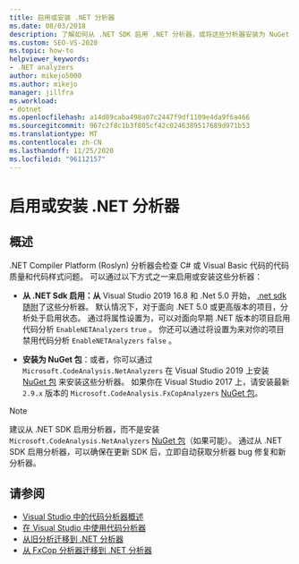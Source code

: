 ```yaml
---
title: 启用或安装 .NET 分析器
ms.date: 08/03/2018
description: 了解如何从 .NET SDK 启用 .NET 分析器，或将这些分析器安装为 NuGet 包。
ms.custom: SEO-VS-2020
ms.topic: how-to
helpviewer_keywords:
- .NET analyzers
author: mikejo5000
ms.author: mikejo
manager: jillfra
ms.workload:
- dotnet
ms.openlocfilehash: a14d89caba498a07c2447f9df1109e4da9f6a466
ms.sourcegitcommit: 967c2f8c1b3f805cf42c0246389517689d971b53
ms.translationtype: MT
ms.contentlocale: zh-CN
ms.lasthandoff: 11/25/2020
ms.locfileid: "96112157"
---
```

# <a name="enable-or-install-net-analyzers"></a>启用或安装 .NET 分析器

## <a name="overview"></a>概述

.NET Compiler Platform (Roslyn) 分析器会检查 C# 或 Visual Basic 代码的代码质量和代码样式问题。 可以通过以下方式之一来启用或安装这些分析器：

- **从 .NET Sdk 启用：从** Visual Studio 2019 16.8 和 .Net 5.0 开始， [.net sdk 随附](/dotnet/fundamentals/code-analysis/overview)了这些分析器。 默认情况下，对于面向 .NET 5.0 或更高版本的项目，分析处于启用状态。 通过将属性设置为，可以对面向早期 .NET 版本的项目启用代码分析 `EnableNETAnalyzers` `true` 。 你还可以通过将设置为来对你的项目禁用代码分析 `EnableNETAnalyzers` `false` 。

- **安装为 NuGet 包**：或者，你可以通过 `Microsoft.CodeAnalysis.NetAnalyzers` 在 Visual Studio 2019 上安装 [NuGet 包](https://www.nuget.org/packages/Microsoft.CodeAnalysis.NetAnalyzers) 来安装这些分析器。 如果你在 Visual Studio 2017 上，请安装最新 `2.9.x` 版本的 `Microsoft.CodeAnalysis.FxCopAnalyzers` [NuGet 包](https://www.nuget.org/packages/Microsoft.CodeAnalysis.FxCopAnalyzers/)。

> [!NOTE]
> 建议从 .NET SDK 启用分析器，而不是安装 `Microsoft.CodeAnalysis.NetAnalyzers` [NuGet 包](https://www.nuget.org/packages/Microsoft.CodeAnalysis.NetAnalyzers)（如果可能）。 通过从 .NET SDK 启用分析器，可以确保在更新 SDK 后，立即自动获取分析器 bug 修复和新分析器。

## <a name="see-also"></a>请参阅

- [Visual Studio 中的代码分析器概述](roslyn-analyzers-overview.md)
- [在 Visual Studio 中使用代码分析器](use-roslyn-analyzers.md)
- [从旧分析迁移到 .NET 分析器](migrate-from-legacy-analysis-to-net-analyzers.md)
- [从 FxCop 分析器迁移到 .NET 分析器](migrate-from-fxcop-analyzers-to-net-analyzers.md)
